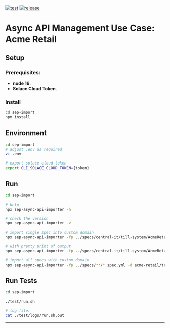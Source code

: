 
[![test](https://github.com/solace-iot-team/apim-uc-acme-retail/actions/workflows/test.yml/badge.svg)](https://github.com/solace-iot-team/apim-uc-acme-retail/actions/workflows/test.yml)
[![release](https://github.com/solace-iot-team/apim-uc-acme-retail/actions/workflows/release.yml/badge.svg)](https://github.com/solace-iot-team/apim-uc-acme-retail/actions/workflows/release.yml)

# Async API Management Use Case: Acme Retail

## Setup

### Prerequisites:
- **node 16**.
- **Solace Cloud Token**.

### Install
```bash
cd sep-import
npm install
```

## Environment

```bash
cd sep-import
# adjust .env as required
vi .env
```

```bash
# export solace cloud token
export CLI_SOLACE_CLOUD_TOKEN={token}
```

## Run

```bash
cd sep-import

# help
npx sep-async-api-importer -h

# check the version
npx sep-async-api-importer -v

# import single spec into custom domain
npx sep-async-api-importer -fp ../specs/central-it/till-system/AcmeRetail-Central-IT-Provider-TillSystem-v1.spec.yml -d acme-retail/test

# with pretty print of output
npx sep-async-api-importer -fp ../specs/central-it/till-system/AcmeRetail-Central-IT-Provider-TillSystem-v1.spec.yml -d acme-retail/test | npx pino-pretty

# import all specs with custom domain
npx sep-async-api-importer -fp ../specs/**/*.spec.yml -d acme-retail/test

```

## Run Tests

```bash
cd sep-import

./test/run.sh

# log file:
cat ./test/logs/run.sh.out

```

---
